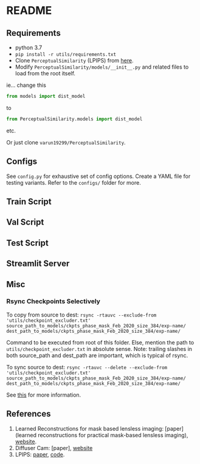 # README

## Requirements

* python 3.7
* `pip install -r utils/requirements.txt`
* Clone `PerceptualSimilarity` (LPIPS) from [here](https://github.com/richzhang/PerceptualSimilarity).
* Modify `PerceptualSimilarity/models/__init__.py` and related files to load from the root itself.

ie... change this 
```python
from models import dist_model
```
to 

```python
from PerceptualSimilarity.models import dist_model
```

etc.

Or just clone `varun19299/PerceptualSimilarity`.

## Configs

See `config.py` for exhaustive set of config options. Create a YAML file for testing variants. Refer to the `configs/` folder for more.

## Train Script

## Val Script

## Test Script

## Streamlit Server

## Misc

### Rsync Checkpoints Selectively

To copy from source to dest:
`rsync -rtauvc --exclude-from 'utils/checkpoint_excluder.txt' source_path_to_models/ckpts_phase_mask_Feb_2020_size_384/exp-name/ dest_path_to_models/ckpts_phase_mask_Feb_2020_size_384/exp-name/`

Command to be executed from root of this folder. Else, mention the path to `utils/checkpoint_excluder.txt` in absolute sense. Note: trailing slashes in both source_path and dest_path are important, which is typical of rsync.

To sync source to dest:
`rsync -rtauvc --delete --exclude-from 'utils/checkpoint_excluder.txt' source_path_to_models/ckpts_phase_mask_Feb_2020_size_384/exp-name/ dest_path_to_models/ckpts_phase_mask_Feb_2020_size_384/exp-name/`

See [this](https://www.jveweb.net/en/archives/2010/11/synchronizing-folders-with-rsync.html) for more information.

## References

1. Learned Reconstructions for mask based lensless imaging: [paper](learned reconstructions for practical mask-based lensless imaging), [website](https://waller-lab.github.io/LenslessLearning/).
2. Diffuser Cam: [paper], [website](https://waller-lab.github.io/DiffuserCam/index.html)
3. LPIPS: [paper](https://arxiv.org/abs/1801.03924), [code](https://github.com/richzhang/PerceptualSimilarity).
